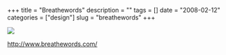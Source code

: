 +++
title = "Breathewords"
description = ""
tags = []
date = "2008-02-12"
categories = ["design"]
slug = "breathewords"
+++


 

  <div id="screens-thumbs" class="clearfix">
    <div class="txt-center" id="design-submission"><a href="http://www.breathewords.com/"><img id='bluga-thumbnail-957' class='bluga-thumbnail large' src='/media/bluga/
wt47f27ef018a2b_0.jpg'/></a></div>  
  </div>   
<p><a href="http://www.breathewords.com/">http://www.breathewords.com/</a></p>




